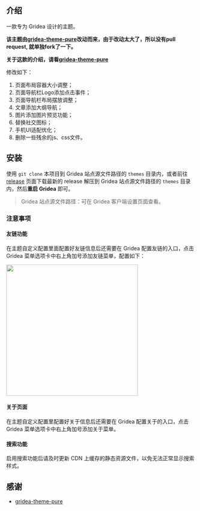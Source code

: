 ## 介绍

一款专为 Gridea 设计的主题。

**该主题由[gridea-theme-pure](https://github.com/imhanjie/gridea-theme-pure)改动而来，由于改动太大了，所以没有pull request, 就单独fork了一下。**

**关于这款的介绍，请看[gridea-theme-pure](https://github.com/imhanjie/gridea-theme-pure/blob/master/README.md)**

修改如下：

1. 页面布局容器大小调整；
2. 页面导航栏Logo添加点击事件；
3. 页面导航栏布局摆放调整；
4. 文章添加大纲导航；
5. 图片添加图片预览功能；
6. 替换社交图标；
7. 手机UI适配优化；
8. 删除一些残余的js、css文件。


## 安装

使用 `git clone` 本项目到 Gridea 站点源文件路径的 `themes` 目录内，或者前往 [release](https://github.com/jxiaow/gridea-theme-pure_fashion/releases) 页面下载最新的 release 解压到 Gridea 站点源文件路径的 `themes` 目录内，然后**重启  Gridea** 即可。

>  Gridea 站点源文件路径：可在 Gridea 客户端设置页面查看。

### 注意事项

#### 友链功能

在主题自定义配置里面配置好友链信息后还需要在 Gridea 配置友链的入口，点击 Gridea 菜单选项卡中右上角加号添加友链菜单，配置如下：

<img src="https://tva1.sinaimg.cn/large/007S8ZIlly1ggu1jtta50j30m60kgjs2.jpg" width="350px" />

#### 关于页面

在主题自定义配置里配置好关于信息后还需要在 Gridea 配置关于的入口，点击 Gridea 菜单选项卡中右上角加号添加关于菜单。

#### 搜索功能

启用搜索功能后请及时更新 CDN 上缓存的静态资源文件，以免无法正常显示搜索样式。

## 感谢
- [gridea-theme-pure](https://github.com/imhanjie/gridea-theme-pure)
